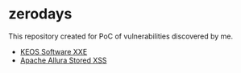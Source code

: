 # zerodays
This repository created for PoC of vulnerabilities discovered by me.

- [KEOS Software XXE](https://github.com/waspthebughunter/zerodays/blob/main/CVE-2022-47873.md)
- [Apache Allura Stored XSS](https://github.com/waspthebughunter/zerodays/blob/main/CVE-2024-38379.md)
